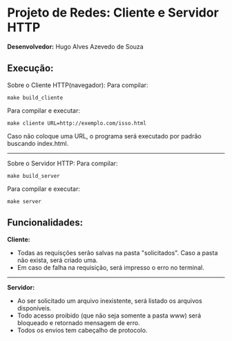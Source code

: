# Projeto de Redes: Cliente e Servidor HTTP
**Desenvolvedor:** Hugo Alves Azevedo de Souza

## Execução:
  Sobre o Cliente HTTP(navegador):
  Para compilar:
  ```
  make build_cliente
  ``` 
  Para compilar e executar:
  ```
  make cliente URL=http://exemplo.com/isso.html
  ```
  Caso não coloque uma URL, o programa será executado por padrão buscando index.html. 

  ***
  Sobre o Servidor HTTP:
  Para compilar:
  ```
  make build_server
  ``` 
  Para compilar e executar:
  ```
  make server
  ```

## Funcionalidades:
  **Cliente:**

  * Todas as requisções serão salvas na pasta "solicitados". Caso a pasta não exista, será criado uma.
  * Em caso de falha na requisição, será impresso o erro no terminal.

***
  **Servidor:**

* Ao ser solicitado um arquivo inexistente, será listado os arquivos disponíveis. 
* Todo acesso proibido (que não seja somente a pasta www) será bloqueado e retornado mensagem de erro.
* Todos os envios tem cabeçalho de protocolo.